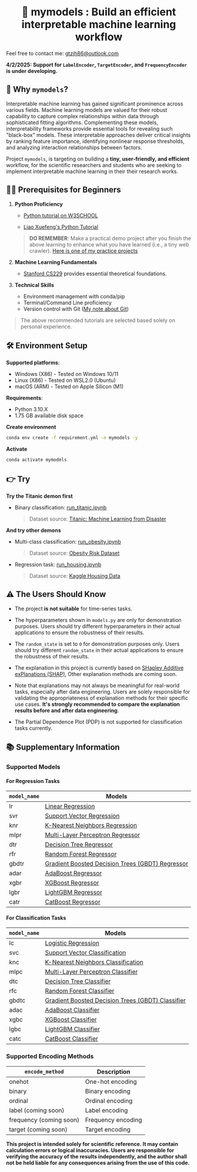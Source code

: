 <div style="text-align: center;">

<h1 align="center">🚀 mymodels : Build an efficient interpretable machine learning workflow</h1>

</div>

Feel free to contact me: [gtzjh86@outlook.com](mailto:gtzjh86@outlook.com)

**4/2/2025: Support for <code>LabelEncoder</code>, <code>TargetEncoder</code>, and <code>FrequencyEncoder</code> is under developing.**


## 🤔 Why `mymodels`?

Interpretable machine learning has gained significant prominence across various fields. Machine learning models are valued for their robust capability to capture complex relationships within data through sophisticated fitting algorithms. Complementing these models, interpretability frameworks provide essential tools for revealing such "black-box" models. These interpretable approaches deliver critical insights by ranking feature importance, identifying nonlinear response thresholds, and analyzing interaction relationships between factors. 

Project `mymodels`, is targeting on building a **tiny, user-friendly, and efficient** workflow, for the scientific researchers and students who are seeking to implement interpretable machine learning in their their research works.

## 👨‍🎓 Prerequisites for Beginners

1. **Python Proficiency**

    - [Python tutorial on W3SCHOOL](https://www.w3schools.com/python/default.asp)
    
    - [Liao Xuefeng's Python Tutorial](https://liaoxuefeng.com/books/python/introduction/index.html)
    
    > **DO REMEMBER**: Make a practical demo project after you finish the above learning to enhance what you have learned (i.e., a tiny web crawler). [Here is one of my practice projects](https://github.com/gtzjh/WundergroundSpider)

2. **Machine Learning Fundamentals**

    - [Stanford CS229](https://www.youtube.com/playlist?list=PLoROMvodv4rMiGQp3WXShtMGgzqpfVfbU) provides essential theoretical foundations.

3. **Technical Skills**

    - Environment management with conda/pip
    - Terminal/Command Line proficiency
    - Version control with Git ([My note about Git](https://github.com/gtzjh/learngit))
  
> The above recommended tutorials are selected based solely on personal experience.

## 🛠️ Environment Setup

**Supported platforms**:

- Windows (X86) - Tested on Windows 10/11
- Linux (X86) - Tested on WSL2.0 (Ubuntu)
- macOS (ARM) - Tested on Apple Silicon (M1)

**Requirements**:
- Python 3.10.X
- 1.75 GB available disk space

**Create environment**

```bash
conda env create -f requirement.yml -n mymodels -y
```

**Activate**

```bash
conda activate mymodels
```

## :point_right: Try

**Try the Titanic demon first**

- Binary classification: [run_titanic.ipynb](run_titanic.ipynb)

  > Dataset source: [Titanic: Machine Learning from Disaster](https://www.kaggle.com/c/titanic/data)

**And try other demons**

- Multi-class classification: [run_obesity.ipynb](run_obesity.ipynb)

  > Dataset source: [Obesity Risk Dataset](https://www.kaggle.com/datasets/jpkochar/obesity-risk-dataset)

- Regression task: [run_housing.ipynb](run_housing.ipynb)

  > Dataset source: [Kaggle Housing Data](https://www.kaggle.com/datasets/jamalshah811/housingdata)

## ⚠️ The Users Should Know

- The project **is not suitable** for time-series tasks.

- The hyperparameters shown in `models.py` are only for demonstration purposes. Users should try different hyperparameters in their actual applications to ensure the robustness of their results.

- The `random_state` is set to `0` for demonstration purposes only. Users should try different `random_state` in their actual applications to ensure the robustness of their results.

- The explanation in this project is currently based on [SHapley Additive exPlanations (SHAP)](https://shap.readthedocs.io/en/latest/index.html), Other explanation methods are coming soon. 

- Note that explanations may not always be meaningful for real-world tasks, especially after data engineering. Users are solely responsible for validating the appropriateness of explanation methods for their specific use cases. **It's strongly recommended to compare the explanation results before and after data engineering**.

- The Partial Dependence Plot (PDP) is not supported for classification tasks currently.


## 📚 Supplementary Information

### Supported Models

#### For Regression Tasks
| `model_name` | Models|
|------------|-------|
| lr         | [Linear Regression](https://scikit-learn.org/stable/modules/generated/sklearn.linear_model.LinearRegression.html) |
| svr        | [Support Vector Regression](https://scikit-learn.org/stable/modules/generated/sklearn.svm.SVR.html) |
| knr        | [K-Nearest Neighbors Regression](https://scikit-learn.org/stable/modules/generated/sklearn.neighbors.KNeighborsRegressor.html) |
| mlpr       | [Multi-Layer Perceptron Regressor](https://scikit-learn.org/stable/modules/generated/sklearn.neural_network.MLPRegressor.html) |
| dtr        | [Decision Tree Regressor](https://scikit-learn.org/stable/modules/generated/sklearn.tree.DecisionTreeRegressor.html) |
| rfr        | [Random Forest Regressor](https://scikit-learn.org/stable/modules/generated/sklearn.ensemble.RandomForestRegressor.html) |
| gbdtr        | [Gradient Boosted Decision Trees (GBDT) Regressor](https://scikit-learn.org/stable/modules/generated/sklearn.ensemble.GradientBoostingRegressor.html) |
| adar        | [AdaBoost Regressor](https://scikit-learn.org/stable/modules/generated/sklearn.ensemble.AdaBoostRegressor.html) |
| xgbr       | [XGBoost Regressor](https://xgboost.readthedocs.io/en/latest/python/python_api.html) |
| lgbr      | [LightGBM Regressor](https://lightgbm.readthedocs.io/en/latest/pythonapi/lightgbm.LGBMRegressor.html) |
| catr       | [CatBoost Regressor](https://catboost.ai/en/docs/concepts/python-reference_catboostregressor) |

#### For Classification Tasks

| `model_name` | Models|
|------------|-------|
| lc         | [Logistic Regression](https://scikit-learn.org/stable/modules/generated/sklearn.linear_model.LogisticRegression.html) |
| svc        | [Support Vector Classification](https://scikit-learn.org/stable/modules/generated/sklearn.svm.SVC.html) |
| knc        | [K-Nearest Neighbors Classification](https://scikit-learn.org/stable/modules/generated/sklearn.neighbors.KNeighborsClassifier.html) |
| mlpc       | [Multi-Layer Perceptron Classifier](https://scikit-learn.org/stable/modules/generated/sklearn.neural_network.MLPClassifier.html) |
| dtc        | [Decision Tree Classifier](https://scikit-learn.org/stable/modules/generated/sklearn.tree.DecisionTreeClassifier.html) |
| rfc        | [Random Forest Classifier](https://scikit-learn.org/stable/modules/generated/sklearn.ensemble.RandomForestClassifier.html) |
| gbdtc        | [Gradient Boosted Decision Trees (GBDT) Classifier](https://scikit-learn.org/stable/modules/generated/sklearn.ensemble.GradientBoostingClassifier.html) |
| adac        | [AdaBoost Classifier](https://scikit-learn.org/stable/modules/generated/sklearn.ensemble.AdaBoostClassifier.html) |
| xgbc       | [XGBoost Classifier](https://xgboost.readthedocs.io/en/latest/python/python_api.html) |
| lgbc      | [LightGBM Classifier](https://lightgbm.readthedocs.io/en/latest/pythonapi/lightgbm.LGBMClassifier.html) |
| catc       | [CatBoost Classifier](https://catboost.ai/en/docs/concepts/python-reference_catboostclassifier) |


### Supported Encoding Methods

| `encode_method` | Description   |
|------------|--------------------|
| onehot     | One-hot encoding   |
| binary     | Binary encoding    |
| ordinal    | Ordinal encoding   |
| label (coming soon)      | Label encoding     |
| frequency (coming soon)  | Frequency encoding |
| target (coming soon)     | Target encoding    |

**This project is intended solely for scientific reference. It may contain calculation errors or logical inaccuracies. Users are responsible for verifying the accuracy of the results independently, and the author shall not be held liable for any consequences arising from the use of this code.**
